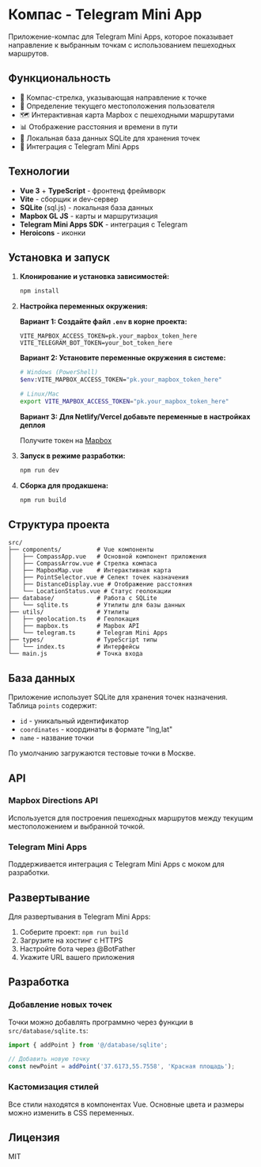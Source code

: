 # Компас - Telegram Mini App

Приложение-компас для Telegram Mini Apps, которое показывает направление к выбранным точкам с использованием пешеходных маршрутов.

## Функциональность

- 🧭 Компас-стрелка, указывающая направление к точке
- 📍 Определение текущего местоположения пользователя
- 🗺️ Интерактивная карта Mapbox с пешеходными маршрутами
- 📊 Отображение расстояния и времени в пути
- 💾 Локальная база данных SQLite для хранения точек
- 📱 Интеграция с Telegram Mini Apps

## Технологии

- **Vue 3** + **TypeScript** - фронтенд фреймворк
- **Vite** - сборщик и dev-сервер
- **SQLite** (sql.js) - локальная база данных
- **Mapbox GL JS** - карты и маршрутизация
- **Telegram Mini Apps SDK** - интеграция с Telegram
- **Heroicons** - иконки

## Установка и запуск

1. **Клонирование и установка зависимостей:**
   ```bash
   npm install
   ```

2. **Настройка переменных окружения:**
   
   **Вариант 1: Создайте файл `.env` в корне проекта:**
   ```
   VITE_MAPBOX_ACCESS_TOKEN=pk.your_mapbox_token_here
   VITE_TELEGRAM_BOT_TOKEN=your_bot_token_here
   ```
   
   **Вариант 2: Установите переменные окружения в системе:**
   ```bash
   # Windows (PowerShell)
   $env:VITE_MAPBOX_ACCESS_TOKEN="pk.your_mapbox_token_here"
   
   # Linux/Mac
   export VITE_MAPBOX_ACCESS_TOKEN="pk.your_mapbox_token_here"
   ```
   
   **Вариант 3: Для Netlify/Vercel добавьте переменные в настройках деплоя**
   
   Получите токен на [Mapbox](https://account.mapbox.com/access-tokens/)

3. **Запуск в режиме разработки:**
   ```bash
   npm run dev
   ```

4. **Сборка для продакшена:**
   ```bash
   npm run build
   ```

## Структура проекта

```
src/
├── components/          # Vue компоненты
│   ├── CompassApp.vue   # Основной компонент приложения
│   ├── CompassArrow.vue # Стрелка компаса
│   ├── MapboxMap.vue    # Интерактивная карта
│   ├── PointSelector.vue # Селект точек назначения
│   ├── DistanceDisplay.vue # Отображение расстояния
│   └── LocationStatus.vue # Статус геолокации
├── database/            # Работа с SQLite
│   └── sqlite.ts        # Утилиты для базы данных
├── utils/               # Утилиты
│   ├── geolocation.ts   # Геолокация
│   ├── mapbox.ts        # Mapbox API
│   └── telegram.ts      # Telegram Mini Apps
├── types/               # TypeScript типы
│   └── index.ts         # Интерфейсы
└── main.js              # Точка входа
```

## База данных

Приложение использует SQLite для хранения точек назначения. Таблица `points` содержит:

- `id` - уникальный идентификатор
- `coordinates` - координаты в формате "lng,lat"
- `name` - название точки

По умолчанию загружаются тестовые точки в Москве.

## API

### Mapbox Directions API

Используется для построения пешеходных маршрутов между текущим местоположением и выбранной точкой.

### Telegram Mini Apps

Поддерживается интеграция с Telegram Mini Apps с моком для разработки.

## Развертывание

Для развертывания в Telegram Mini Apps:

1. Соберите проект: `npm run build`
2. Загрузите на хостинг с HTTPS
3. Настройте бота через @BotFather
4. Укажите URL вашего приложения

## Разработка

### Добавление новых точек

Точки можно добавлять программно через функции в `src/database/sqlite.ts`:

```typescript
import { addPoint } from '@/database/sqlite';

// Добавить новую точку
const newPoint = addPoint('37.6173,55.7558', 'Красная площадь');
```

### Кастомизация стилей

Все стили находятся в компонентах Vue. Основные цвета и размеры можно изменить в CSS переменных.

## Лицензия

MIT